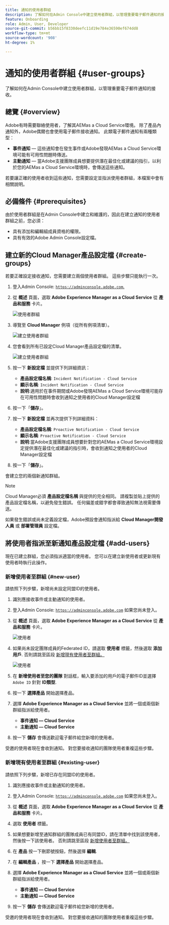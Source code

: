 ```yaml
---
title: 通知的使用者群組
description: 了解如何在Admin Console中建立使用者群組，以管理重要電子郵件通知的接收。
feature: Onboarding
role: Admin, User, Developer
source-git-commit: b56bb15f8330deefc11d19e784e36590ef674dd8
workflow-type: tm+mt
source-wordcount: '908'
ht-degree: 1%

---
```



# 通知的使用者群組 {#user-groups}

了解如何在Admin Console中建立使用者群組，以管理重要電子郵件通知的接收。

## 總覽 {#overview}

Adobe有時需要聯絡使用者，了解其AEMas a Cloud Service環境。 除了產品內通知外，Adobe偶爾也會使用電子郵件接收通知。 此類電子郵件通知有兩種類型：

* **事件通知**  — 這些通知會在發生事件或Adobe發現AEMas a Cloud Service環境可能有可用性問題時傳送。
* **主動通知**  — 當Adobe支援團隊成員想要提供潛在最佳化或建議的指引，以利於您的AEMas a Cloud Service環境時，會傳送這些通知。

若要讓正確的使用者收到這些通知，您需要設定並指派使用者群組，本檔案中會有相關說明。

## 必備條件 {#prerequisites}

由於使用者群組是在Admin Console中建立和維護的，因此在建立通知的使用者群組之前，您必須：

* 具有添加和編輯組成員資格的權限。
* 具有有效的Adobe Admin Console設定檔。

## 建立新的Cloud Manager產品設定檔 {#create-groups}

若要正確設定接收通知，您需要建立兩個使用者群組。 這些步驟只能執行一次。

1. 登入Admin Console: [`https://adminconsole.adobe.com`.](https://adminconsole.adobe.com)

1. 從 **概述** 頁面，選取 **Adobe Experience Manager as a Cloud Service** 從 **產品和服務** 卡片。

   ![使用者群組](assets/products_services.png)

1. 導覽至 **Cloud Manager** 例項（從所有例項清單）。

   ![建立使用者群組](assets/cloud_manager_instance.png)

1. 您會看到所有已設定Cloud Manager產品設定檔的清單。

   ![建立使用者群組](assets/cloud_manager_profiles.png)

1. 按一下 **新設定檔** 並提供下列詳細資訊：

   * **產品設定檔名稱**: `Incident Notification - Cloud Service`
   * **顯示名稱**: `Incident Notification - Cloud Service`
   * **說明**:適用於在事件期間或Adobe發現AEMas a Cloud Service環境可能存在可用性問題時會收到通知之使用者的Cloud Manager設定檔

1. 按一下「**儲存**」。

1. 按一下 **新設定檔** 並再次提供下列詳細資料：

   * **產品設定檔名稱**: `Proactive Notification - Cloud Service`
   * **顯示名稱**: `Proactive Notification - Cloud Service`
   * **說明**:當Adobe支援團隊成員想要針對您的AEMas a Cloud Service環境設定提供潛在最佳化或建議的指引時，會收到通知之使用者的Cloud Manager設定檔

1. 按一下「**儲存**」。

會建立您的兩個新通知群組。

>[!NOTE]
>
>Cloud Manager必須 **產品設定檔名稱** 與提供的完全相同。 請複製並貼上提供的產品設定檔名稱，以避免發生錯誤。 任何偏差或錯字都會導致通知無法視需要傳送。
>
>如果發生錯誤或尚未定義設定檔，Adobe預設會通知指派給 **Cloud Manager開發人員** 或 **部署管理員** 設定檔。

## 將使用者指派至新通知產品設定檔 {#add-users}

現在已建立群組，您必須指派適當的使用者。 您可以在建立新使用者或更新現有使用者時執行此操作。

### 新增使用者至群組 {#new-user}

請依照下列步驟，新增尚未設定同盟ID的使用者。

1. 識別應接收事件或主動通知的使用者。

1. 登入Admin Console: [`https://adminconsole.adobe.com`](https://adminconsole.adobe.com) 如果您尚未登入。

1. 從 **概述** 頁面，選取 **Adobe Experience Manager as a Cloud Service** 從 **產品和服務** 卡片。

   ![使用者](assets/product_services.png)

1. 如果尚未設定團隊成員的Federated ID，請選取 **使用者** 標籤，然後選取 **添加用戶**. 否則請跳至區段 [新增現有使用者至群組。](#existing-users)

   ![使用者](assets/cloud_manager_add_user.png)

1. 在 **新增使用者至您的團隊** 對話框，輸入要添加的用戶的電子郵件ID並選擇 `Adobe ID` 針對 **ID類型**.

1. 按一下 **選擇產品** 開始選擇產品。

1. 選擇 **Adobe Experience Manager as a Cloud Service** 並將一個或兩個新群組指派給使用者。

   * **事件通知 — Cloud Service**
   * **主動通知 — Cloud Service**

1. 按一下 **儲存** 會傳送歡迎電子郵件給您新增的使用者。

受邀的使用者現在會收到通知。 對您要接收通知的團隊使用者重複這些步驟。

### 新增現有使用者至群組 {#existing-user}

請依照下列步驟，新增已存在同盟ID的使用者。

1. 識別應接收事件或主動通知的使用者。

1. 登入Admin Console: [`https://adminconsole.adobe.com`](https://adminconsole.adobe.com) 如果您尚未登入。

1. 從 **概述** 頁面，選取 **Adobe Experience Manager as a Cloud Service** 從 **產品和服務** 卡片。

1. 選取 **使用者** 標籤。

1. 如果想要新增至通知群組的團隊成員已有同盟ID，請在清單中找到該使用者，然後按一下該使用者。 否則請跳至區段 [新增使用者至群組。](#add-user)

1. 在 **產品** 按一下刪節號按鈕，然後選擇 **編輯**.

1. 在 **編輯產品** ，按一下 **選擇產品** 開始選擇產品。

1. 選擇 **Adobe Experience Manager as a Cloud Service** 並將一個或兩個新群組指派給使用者。

   * **事件通知 — Cloud Service**
   * **主動通知 — Cloud Service**

1. 按一下 **儲存** 會傳送歡迎電子郵件給您新增的使用者。

受邀的使用者現在會收到通知。 對您要接收通知的團隊使用者重複這些步驟。
